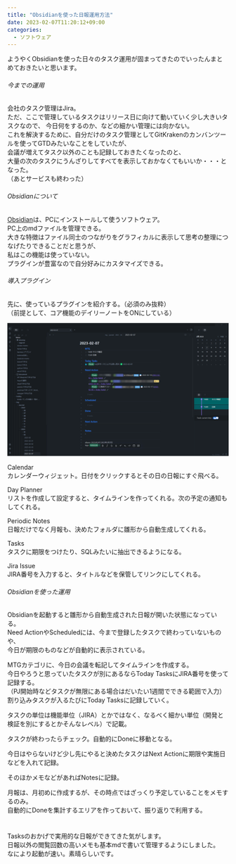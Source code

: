 ```yaml
---
title: "Obsidianを使った日報運用方法"
date: 2023-02-07T11:20:12+09:00
categories:
  - ソフトウェア
---
```


ようやくObsidianを使った日々のタスク運用が固まってきたのでいったんまとめておきたいと思います。

###### 今までの運用

会社のタスク管理はJira。  
ただ、ここで管理しているタスクはリリース日に向けて動いていく少し大きいタスクなので、
今日何をするのか、などの細かい管理には向かない。  
これを解決するために、自分だけのタスク管理としてGitKrakenのカンバンツールを使ってGTDみたいなことをしていたが、  
会議が増えてタスク以外のことも記録しておきたくなったのと、  
大量の次のタスクにうんざりしてすべてを表示しておかなくてもいいか・・・となった。  
（あとサービスも終わった）

###### Obsidianについて

<a target="_blank" href="https://obsidian.md/">Obsidian</a>は、PCにインストールして使うソフトウェア。  
PC上のmdファイルを管理できる。  
大きな特徴はファイル同士のつながりをグラフィカルに表示して思考の整理につなげたりできることだと思うが、  
私はこの機能は使っていない。  
プラグインが豊富なので自分好みにカスタマイズできる。

###### 導入プラグイン

先に、使っているプラグインを紹介する。（必須のみ抜粋）  
（前提として、コア機能のデイリーノートをONにしている）

![note](./img.png)

Calendar  
カレンダーウィジェット。日付をクリックするとその日の日報にすぐ飛べる。

Day Planner  
リストを作成して設定すると、タイムラインを作ってくれる。次の予定の通知もしてくれる。

Periodic Notes  
日報だけでなく月報も、決めたフォルダに雛形から自動生成してくれる。

Tasks  
タスクに期限をつけたり、SQLみたいに抽出できるようになる。

Jira Issue  
JIRA番号を入力すると、タイトルなどを保管してリンクにしてくれる。

###### Obsidianを使った運用

Obsidianを起動すると雛形から自動生成された日報が開いた状態になっている。  
Need ActionやScheduledには、今まで登録したタスクで終わっていないものや、  
今日が期限のものなどが自動的に表示されている。

MTGカテゴリに、今日の会議を転記してタイムラインを作成する。  
今日やろうと思っていたタスクが別にあるならToday TasksにJIRA番号を使って記録する。  
（PJ開始時などタスクが無限にある場合はだいたい1週間でできる範囲で入力）  
割り込みタスクが入るたびにToday Tasksに記録していく。

タスクの単位は機能単位（JIRA）とかではなく、なるべく細かい単位（開発と検証を別にするとかそんなレベル）で記載。

タスクが終わったらチェック。自動的にDoneに移動となる。

今日はやらないけど少し先にやると決めたタスクはNext Actionに期限や実施日などを入れて記録。

そのほかメモなどがあればNotesに記録。

月報は、月初めに作成するが、その時点ではざっくり予定していることをメモするのみ。  
自動的にDoneを集計するエリアを作っておいて、振り返りで利用する。

#

Tasksのおかげで実用的な日報ができてきた気がします。  
日報以外の閲覧回数の高いメモも基本mdで書いて管理するようにしました。  
なにより起動が速い。素晴らしいです。
